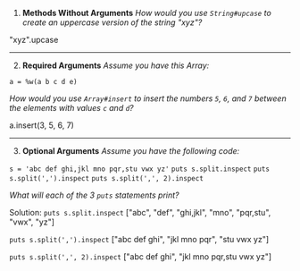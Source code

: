 1. **Methods Without Arguments**
*How would you use `String#upcase` to create an uppercase version of the string "xyz"?*

"xyz".upcase

---

2. **Required Arguments**
*Assume you have this Array:*

`a = %w(a b c d e)`

*How would you use `Array#insert` to insert the numbers `5`, `6`, and `7` between the elements with values `c` and `d`?*

a.insert(3, 5, 6, 7)

---

3. **Optional Arguments**
*Assume you have the following code:*

`s = 'abc def ghi,jkl mno pqr,stu vwx yz'`
`puts s.split.inspect`
`puts s.split(',').inspect`
`puts s.split(',', 2).inspect`

*What will each of the 3 `puts` statements print?*

Solution:
`puts s.split.inspect`
["abc", "def", "ghi,jkl", "mno", "pqr,stu", "vwx", "yz"]

`puts s.split(',').inspect`
["abc def ghi", "jkl mno pqr", "stu vwx yz"]

`puts s.split(',', 2).inspect`
["abc def ghi", "jkl mno pqr,stu vwx yz"]